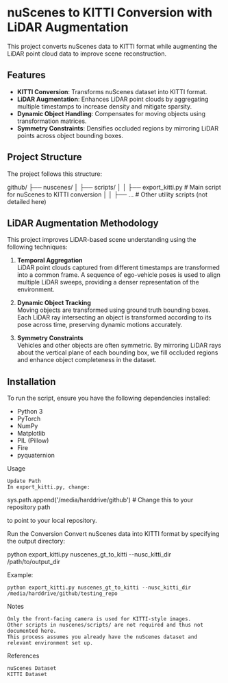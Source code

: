 # nuScenes to KITTI Conversion with LiDAR Augmentation

This project converts nuScenes data to KITTI format while augmenting the LiDAR point cloud data to improve scene reconstruction.

## Features
- **KITTI Conversion**: Transforms nuScenes dataset into KITTI format.
- **LiDAR Augmentation**: Enhances LiDAR point clouds by aggregating multiple timestamps to increase density and mitigate sparsity.
- **Dynamic Object Handling**: Compensates for moving objects using transformation matrices.
- **Symmetry Constraints**: Densifies occluded regions by mirroring LiDAR points across object bounding boxes.

## Project Structure
The project follows this structure:

github/ ├── nuscenes/ │ ├── scripts/ │ │ ├── export_kitti.py # Main script for nuScenes to KITTI conversion │ │ ├── ... # Other utility scripts (not detailed here)


## LiDAR Augmentation Methodology
This project improves LiDAR-based scene understanding using the following techniques:

1. **Temporal Aggregation**  
   LiDAR point clouds captured from different timestamps are transformed into a common frame. A sequence of ego-vehicle poses is used to align multiple LiDAR sweeps, providing a denser representation of the environment.

2. **Dynamic Object Tracking**  
   Moving objects are transformed using ground truth bounding boxes. Each LiDAR ray intersecting an object is transformed according to its pose across time, preserving dynamic motions accurately.

3. **Symmetry Constraints**  
   Vehicles and other objects are often symmetric. By mirroring LiDAR rays about the vertical plane of each bounding box, we fill occluded regions and enhance object completeness in the dataset.

## Installation
To run the script, ensure you have the following dependencies installed:
- Python 3
- PyTorch
- NumPy
- Matplotlib
- PIL (Pillow)
- Fire
- pyquaternion

Usage

    Update Path
    In export_kitti.py, change:

sys.path.append('/media/harddrive/github')  # Change this to your repository path

to point to your local repository.

Run the Conversion
Convert nuScenes data into KITTI format by specifying the output directory:

python export_kitti.py nuscenes_gt_to_kitti --nusc_kitti_dir /path/to/output_dir

Example:

    python export_kitti.py nuscenes_gt_to_kitti --nusc_kitti_dir /media/harddrive/github/testing_repo

Notes

    Only the front-facing camera is used for KITTI-style images.
    Other scripts in nuscenes/scripts/ are not required and thus not documented here.
    This process assumes you already have the nuScenes dataset and relevant environment set up.

References

    nuScenes Dataset
    KITTI Dataset
